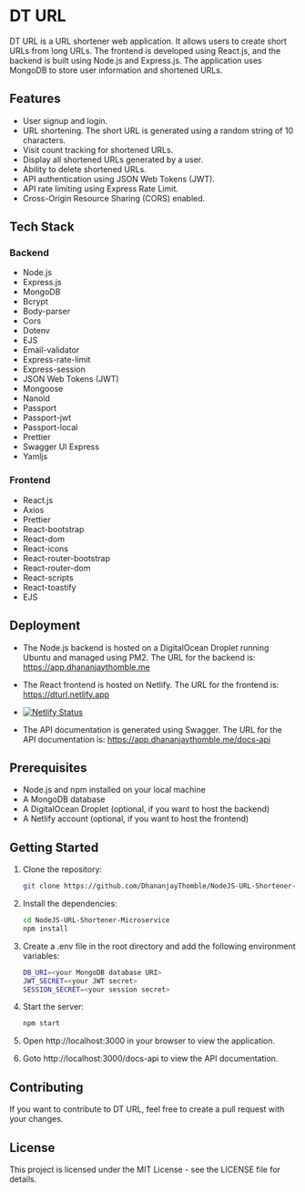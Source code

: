 # DT URL

DT URL is a URL shortener web application. It allows users to create short URLs from long URLs. The frontend is
developed using React.js, and the backend is built using Node.js and Express.js. The application uses MongoDB to store
user information and shortened URLs.

## Features

- User signup and login.
- URL shortening. The short URL is generated using a random string of 10 characters.
- Visit count tracking for shortened URLs.
- Display all shortened URLs generated by a user.
- Ability to delete shortened URLs.
- API authentication using JSON Web Tokens (JWT).
- API rate limiting using Express Rate Limit.
- Cross-Origin Resource Sharing (CORS) enabled.

## Tech Stack

### Backend

- Node.js
- Express.js
- MongoDB
- Bcrypt
- Body-parser
- Cors
- Dotenv
- EJS
- Email-validator
- Express-rate-limit
- Express-session
- JSON Web Tokens (JWT)
- Mongoose
- Nanoid
- Passport
- Passport-jwt
- Passport-local
- Prettier
- Swagger UI Express
- Yamljs

### Frontend

- React.js
- Axios
- Prettier
- React-bootstrap
- React-dom
- React-icons
- React-router-bootstrap
- React-router-dom
- React-scripts
- React-toastify
- EJS

## Deployment

- The Node.js backend is hosted on a DigitalOcean Droplet running Ubuntu and managed using PM2. The URL for the backend
  is: https://app.dhananjaythomble.me

- The React frontend is hosted on Netlify. The URL for the frontend is: https://dturl.netlify.app
    
- [![Netlify Status](https://api.netlify.com/api/v1/badges/80999b21-48a6-4c22-8c83-6a0e55f79f5d/deploy-status)](https://app.netlify.com/sites/dturl/deploys)
- The API documentation is generated using Swagger. The URL for the API documentation
  is: https://app.dhananjaythomble.me/docs-api

## Prerequisites

- Node.js and npm installed on your local machine
- A MongoDB database
- A DigitalOcean Droplet (optional, if you want to host the backend)
- A Netlify account (optional, if you want to host the frontend)

## Getting Started

1. Clone the repository:
    ```bash
    git clone https://github.com/DhananjayThomble/NodeJS-URL-Shortener-Microservice.git
    ```
2. Install the dependencies:
    ```bash
    cd NodeJS-URL-Shortener-Microservice
    npm install
    ```
3. Create a .env file in the root directory and add the following environment variables:
    ```bash
   DB_URI=<your MongoDB database URI>
   JWT_SECRET=<your JWT secret>
   SESSION_SECRET=<your session secret>
   ```

4. Start the server:
    ```bash
    npm start
    ```
5. Open http://localhost:3000 in your browser to view the application.
6. Goto http://localhost:3000/docs-api to view the API documentation.

## Contributing

If you want to contribute to DT URL, feel free to create a pull request with your changes.

## License

This project is licensed under the MIT License - see the LICENSE file for details.
   

